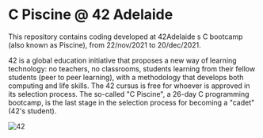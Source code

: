 # **C Piscine @ 42 Adelaide**
This repository contains coding developed at 42Adelaide s C bootcamp (also known as Piscine), from 22/nov/2021 to 20/dec/2021.


42 is a global education initiative that proposes a new way of learning technology: no teachers,
no classrooms, students learning from their fellow students (peer to peer learning), with a
methodology that develops both computing and life skills. The 42 cursus is free for whoever is
approved in its selection process. The so-called "C Piscine", a 26-day C programming bootcamp,
is the last stage in the selection process for becoming a "cadet" (42's student).


![42](https://user-images.githubusercontent.com/96380657/147245864-3988bdca-5f91-45b7-8443-4d135a77be6b.PNG)


